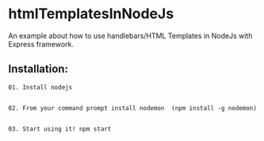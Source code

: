 # htmlTemplatesInNodeJs
An example about how to use handlebars/HTML Templates in NodeJs with Express framework.

  ## Installation:
    01. Install nodejs
    
    
    02. From your command prompt install nodemon  (npm install -g nodemon)
    
    
    03. Start using it! npm start
    
  
